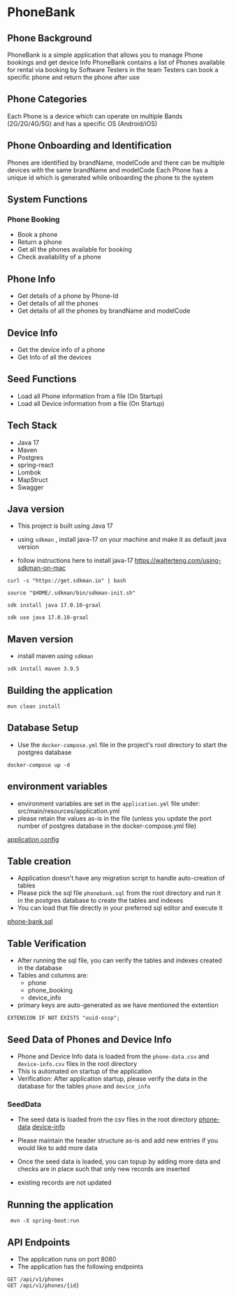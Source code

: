 # PhoneBank

## Phone Background
PhoneBank is a simple application that allows you to manage Phone bookings and get device Info
PhoneBank contains a list of Phones available for rental via booking by Software Testers in the team
Testers can book a specific phone and return the phone after use

## Phone Categories
Each Phone is a device which can operate on multiple Bands (2G/2G/4G/5G) and has a specific OS (Android/iOS)

## Phone Onboarding and Identification
Phones are identified by brandName, modelCode and there can be multiple devices with the same brandName and modelCode
Each Phone has a unique id which is generated while onboarding the phone to the system


## System Functions

### Phone Booking
- Book a phone
- Return a phone
- Get all the phones available for booking
- Check availability of a phone

## Phone Info
- Get details of a phone by Phone-Id
- Get details of all the phones
- Get details of all the phones by brandName and modelCode

## Device Info
- Get the device info of a phone
- Get Info of all the devices

## Seed Functions
- Load all Phone information from a file (On Startup)
- Load all Device information from a file (On Startup)

## Tech Stack
- Java 17
- Maven
- Postgres
- spring-react
- Lombok
- MapStruct
- Swagger

## Java version

- This project is built using Java 17

- using `sdkman` , install java-17 on your machine and make it as default java version
- follow instructions here to install java-17 https://walterteng.com/using-sdkman-on-mac

```shell
curl -s "https://get.sdkman.io" | bash

source "$HOME/.sdkman/bin/sdkman-init.sh"

sdk install java 17.0.10-graal

sdk use java 17.0.10-graal
```

## Maven version

- install maven using `sdkman`

```shell
sdk install maven 3.9.5
```

## Building the application

```shell
mvn clean install
```

## Database Setup

- Use the `docker-compose.yml` file in the project's root directory to start the postgres database

```shell
docker-compose up -d
```

## environment variables

- environment variables are set in the `application.yml` file under: src/main/resources/application.yml
- please retain the values as-is in the file (unless you update the port number of postgres database in the docker-compose.yml file)

[application config](./src/main/resources/application.yml)


## Table creation

- Application doesn't have any migration script to handle auto-creation of tables
- Please pick the sql file `phonebank.sql` from the root directory and run it in the postgres database to create the tables and indexes
- You can load that file directly in your preferred sql editor and execute it

[phone-bank sql](./src/main/resources/phone-bank.sql)

## Table Verification

- After running the sql file, you can verify the tables and indexes created in the database
- Tables and columns are: 
  - phone
  - phone_booking
  - device_info
- primary keys are auto-generated as we have mentioned the extention
```
EXTENSION IF NOT EXISTS "uuid-ossp";
```

## Seed Data of Phones and Device Info
- Phone and Device Info data is loaded from the `phone-data.csv` and `device-info.csv` files in the root directory
- This is automated on startup of the application
- Verification: After application startup, please verify the data in the database for the tables `phone` and `device_info`

### SeedData
- The seed data is loaded from the csv files in the root directory
[phone-data](./src/main/resources/phone-data.csv)
[device-info](./src/main/resources/device-info.csv)

- Please maintain the header structure as-is and add new entries if you would like to add more data
- Once the seed data is loaded, you can topup by adding more data and checks are in place such that only new records are inserted
- existing records are not updated

## Running the application

```shell
 mvn -X spring-boot:run
```

## API Endpoints

- The application runs on port 8080
- The application has the following endpoints

```shell
GET /api/v1/phones
GET /api/v1/phones/{id}
